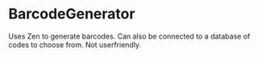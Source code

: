 # BarcodeGenerator
Uses Zen to generate barcodes. Can also be connected to a database of codes to choose from. Not userfriendly.
